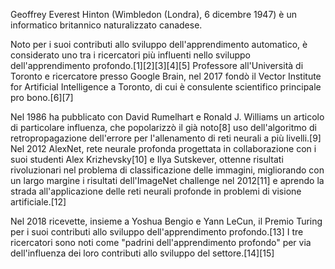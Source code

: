 Geoffrey Everest Hinton (Wimbledon (Londra), 6 dicembre 1947) è un informatico britannico naturalizzato canadese.

Noto per i suoi contributi allo sviluppo dell'apprendimento automatico, è considerato uno tra i ricercatori più influenti nello sviluppo dell'apprendimento profondo.[1][2][3][4][5] Professore all'Università di Toronto e ricercatore presso Google Brain, nel 2017 fondò il Vector Institute for Artificial Intelligence a Toronto, di cui è consulente scientifico principale pro bono.[6][7]

Nel 1986 ha pubblicato con David Rumelhart e Ronald J. Williams un articolo di particolare influenza, che popolarizzò il già noto[8] uso dell'algoritmo di retropropagazione dell'errore per l'allenamento di reti neurali a più livelli.[9] Nel 2012 AlexNet, rete neurale profonda progettata in collaborazione con i suoi studenti Alex Krizhevsky[10] e Ilya Sutskever, ottenne risultati rivoluzionari nel problema di classificazione delle immagini, migliorando con un largo margine i risultati dell'ImageNet challenge nel 2012[11] e aprendo la strada all'applicazione delle reti neurali profonde in problemi di visione artificiale.[12]

Nel 2018 ricevette, insieme a Yoshua Bengio e Yann LeCun, il Premio Turing per i suoi contributi allo sviluppo dell'apprendimento profondo.[13] I tre ricercatori sono noti come "padrini dell'apprendimento profondo" per via dell'influenza dei loro contributi allo sviluppo del settore.[14][15]